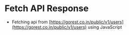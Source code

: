 # Fetch API Response

- Fetching api from [https://gorest.co.in/public/v1/users](https://gorest.co.in/public/v1/users) using JavaScript
